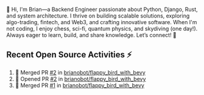 👋 Hi, I'm Brian—a Backend Engineer passionate about Python, Django, Rust, and system architecture. I thrive on building scalable solutions, exploring algo-trading, fintech, and Web3, and crafting innovative software. When I'm not coding, I enjoy chess, sci-fi, quantum physics, and skydiving (one day!). Always eager to learn, build, and share knowledge. Let’s connect! 🚀

## Recent Open Source Activities ⚡️
<!--START_SECTION:activity-->
1. 🎉 Merged PR [#2](https://github.com/brianobot/flappy_bird_with_bevy/pull/2) in [brianobot/flappy_bird_with_bevy](https://github.com/brianobot/flappy_bird_with_bevy)
2. 💪 Opened PR [#2](https://github.com/brianobot/flappy_bird_with_bevy/pull/2) in [brianobot/flappy_bird_with_bevy](https://github.com/brianobot/flappy_bird_with_bevy)
3. 🎉 Merged PR [#1](https://github.com/brianobot/flappy_bird_with_bevy/pull/1) in [brianobot/flappy_bird_with_bevy](https://github.com/brianobot/flappy_bird_with_bevy)
<!--END_SECTION:activity-->

<!--
brianobot/brianobot is a ✨ special ✨ repository because its `README.md` (this file) appears on your GitHub profile.
You can click the Preview link to take a look at your changes.
--->

